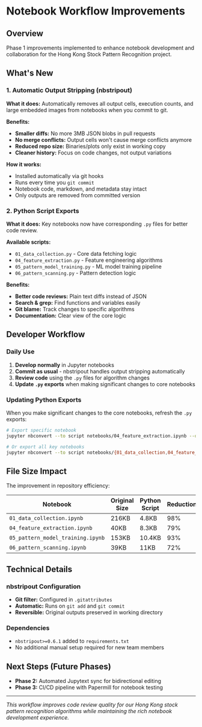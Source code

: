 # Notebook Workflow Improvements

## Overview
Phase 1 improvements implemented to enhance notebook development and collaboration for the Hong Kong Stock Pattern Recognition project.

## What's New

### 1. Automatic Output Stripping (nbstripout)
**What it does:** Automatically removes all output cells, execution counts, and large embedded images from notebooks when you commit to git.

**Benefits:**
- **Smaller diffs:** No more 3MB JSON blobs in pull requests
- **No merge conflicts:** Output cells won't cause merge conflicts anymore  
- **Reduced repo size:** Binaries/plots only exist in working copy
- **Cleaner history:** Focus on code changes, not output variations

**How it works:**
- Installed automatically via git hooks
- Runs every time you `git commit`
- Notebook code, markdown, and metadata stay intact
- Only outputs are removed from committed version

### 2. Python Script Exports
**What it does:** Key notebooks now have corresponding `.py` files for better code review.

**Available scripts:**
- `01_data_collection.py` - Core data fetching logic
- `04_feature_extraction.py` - Feature engineering algorithms  
- `05_pattern_model_training.py` - ML model training pipeline
- `06_pattern_scanning.py` - Pattern detection logic

**Benefits:**
- **Better code reviews:** Plain text diffs instead of JSON
- **Search & grep:** Find functions and variables easily
- **Git blame:** Track changes to specific algorithms
- **Documentation:** Clear view of the core logic

## Developer Workflow

### Daily Use
1. **Develop normally** in Jupyter notebooks
2. **Commit as usual** - nbstripout handles output stripping automatically
3. **Review code** using the `.py` files for algorithm changes
4. **Update `.py` exports** when making significant changes to core notebooks

### Updating Python Exports
When you make significant changes to the core notebooks, refresh the `.py` exports:

```bash
# Export specific notebook
jupyter nbconvert --to script notebooks/04_feature_extraction.ipynb --output-dir notebooks/

# Or export all key notebooks
jupyter nbconvert --to script notebooks/{01_data_collection,04_feature_extraction,05_pattern_model_training,06_pattern_scanning}.ipynb --output-dir notebooks/
```

## File Size Impact
The improvement in repository efficiency:

| Notebook | Original Size | Python Script | Reduction |
|----------|---------------|---------------|-----------|
| `01_data_collection.ipynb` | 216KB | 4.8KB | 98% |
| `04_feature_extraction.ipynb` | 40KB | 8.3KB | 79% |  
| `05_pattern_model_training.ipynb` | 153KB | 10.4KB | 93% |
| `06_pattern_scanning.ipynb` | 39KB | 11KB | 72% |

## Technical Details

### nbstripout Configuration
- **Git filter:** Configured in `.gitattributes`
- **Automatic:** Runs on `git add` and `git commit`
- **Reversible:** Original outputs preserved in working directory

### Dependencies
- `nbstripout>=0.6.1` added to `requirements.txt`
- No additional manual setup required for new team members

## Next Steps (Future Phases)
- **Phase 2:** Automated Jupytext sync for bidirectional editing
- **Phase 3:** CI/CD pipeline with Papermill for notebook testing

---

*This workflow improves code review quality for our Hong Kong stock pattern recognition algorithms while maintaining the rich notebook development experience.* 